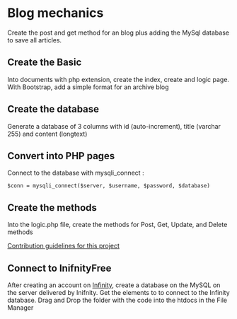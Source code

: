 # Blog mechanics
Create the post and get method for an blog plus adding the MySql database to save all articles.

## Create the Basic
Into documents with php extension, create the index, create and logic page.
With Bootstrap, add a simple format for an archive blog

## Create the database
Generate a database of 3 columns with id (auto-increment), title (varchar 255) and content (longtext)

## Convert into PHP pages
Connect to the database with mysqli_connect :
```
$conn = mysqli_connect($server, $username, $password, $database)
```
## Create the methods
Into the logic.php file, create the methods for Post, Get, Update, and Delete methods

[Contribution guidelines for this project](https://www.youtube.com/watch?v=OofP9BhzQMU&t=224s&ab_channel=packetcode)

## Connect to InifnityFree
After creating an account on [Infinity](https://infinityfree.net/), create a database on the MySQL on the server delivered by Inifnity. Get the elements to to connect to the Infinity database. Drag and Drop the folder with the code into the htdocs in the File Manager 

